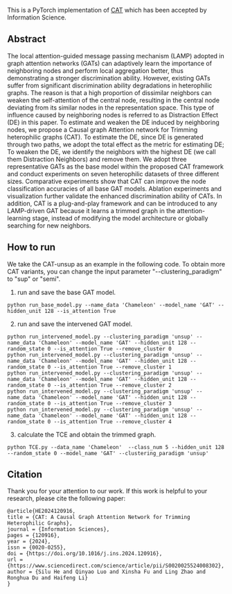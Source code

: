 This is a PyTorch implementation of [CAT](https://www.sciencedirect.com/science/article/pii/S0020025524008302) which has been accepted by Information Science.

## Abstract
The local attention-guided message passing mechanism (LAMP) adopted in graph attention networks (GATs) can adaptively learn the importance of neighboring nodes and perform local aggregation better, thus demonstrating a stronger discrimination ability. However, existing GATs suffer from significant discrimination ability degradations in heterophilic graphs. The reason is that a high proportion of dissimilar neighbors can weaken the self-attention of the central node, resulting in the central node deviating from its similar nodes in the representation space. This type of influence caused by neighboring nodes is referred to as Distraction Effect (DE) in this paper. To estimate and weaken the DE induced by neighboring nodes, we propose a Causal graph Attention network for Trimming heterophilic graphs (CAT). To estimate the DE, since DE is generated through two paths, we adopt the total effect as the metric for estimating DE; To weaken the DE, we identify the neighbors with the highest DE (we call them Distraction Neighbors) and remove them. We adopt three representative GATs as the base model within the proposed CAT framework and conduct experiments on seven heterophilic datasets of three different sizes. Comparative experiments show that CAT can improve the node classification accuracies of all base GAT models. Ablation experiments and visualization further validate the enhanced discrimination ability of CATs. In addition, CAT is a plug-and-play framework and can be introduced to any LAMP-driven GAT because it learns a trimmed graph in the attention-learning stage, instead of modifying the model architecture or globally searching for new neighbors.

## How to run
We take the CAT-unsup as an example in the following code. To obtain more CAT variants, you can change the input parameter "--clustering_paradigm" to "sup" or "semi".
1. run and save the base GAT model.
  ```shell
  python run_base_model.py --name_data 'Chameleon' --model_name 'GAT' --hidden_unit 128 --is_attention True
  ```

2. run and save the intervened GAT model.
  ```shell
  python run_intervened_model.py --clustering_paradigm 'unsup' --name_data 'Chameleon' --model_name 'GAT' --hidden_unit 128 --random_state 0 --is_attention True --remove_cluster 0
  python run_intervened_model.py --clustering_paradigm 'unsup' --name_data 'Chameleon' --model_name 'GAT' --hidden_unit 128 --random_state 0 --is_attention True --remove_cluster 1
  python run_intervened_model.py --clustering_paradigm 'unsup' --name_data 'Chameleon' --model_name 'GAT' --hidden_unit 128 --random_state 0 --is_attention True --remove_cluster 2
  python run_intervened_model.py --clustering_paradigm 'unsup' --name_data 'Chameleon' --model_name 'GAT' --hidden_unit 128 --random_state 0 --is_attention True --remove_cluster 3
  python run_intervened_model.py --clustering_paradigm 'unsup' --name_data 'Chameleon' --model_name 'GAT' --hidden_unit 128 --random_state 0 --is_attention True --remove_cluster 4
  ```

3. calculate the TCE and obtain the trimmed graph.
  ```shell
  python TCE.py --data_name 'Chameleon'  --class_num 5 --hidden_unit 128 --random_state 0 --model_name 'GAT' --clustering_paradigm 'unsup'
  ```

## Citation
Thank you for your attention to our work. If this work is helpful to your research, please cite the following paper:
```
@article{HE2024120916,
title = {CAT: A Causal Graph Attention Network for Trimming Heterophilic Graphs},
journal = {Information Sciences},
pages = {120916},
year = {2024},
issn = {0020-0255},
doi = {https://doi.org/10.1016/j.ins.2024.120916},
url = {https://www.sciencedirect.com/science/article/pii/S0020025524008302},
author = {Silu He and Qinyao Luo and Xinsha Fu and Ling Zhao and Ronghua Du and Haifeng Li}
}
```
